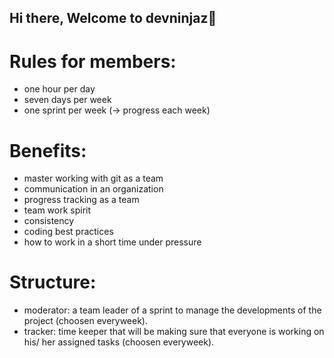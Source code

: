 ## Hi there, Welcome to devninjaz👋

# Rules for members:

- one hour per day
- seven days per week
- one sprint per week (→ progress each week)

# Benefits:

- master working with git as a team
- communication in an organization
- progress tracking as a team
- team work spirit
- consistency
- coding best practices
- how to work in a short time under pressure

# Structure:

- moderator: a team leader of a sprint to manage the developments of the project (choosen everyweek).
- tracker: time keeper that will be making sure that everyone is working on his/ her assigned tasks (choosen everyweek).
